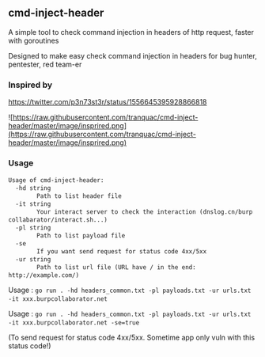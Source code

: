 ## cmd-inject-header
A simple tool to check command injection in headers of http request, faster with goroutines

Designed to make easy check command injection in headers for bug hunter, pentester, red team-er

### Inspired by
https://twitter.com/p3n73st3r/status/1556645395928866818

![https://raw.githubusercontent.com/tranquac/cmd-inject-header/master/image/insprired.png](https://raw.githubusercontent.com/tranquac/cmd-inject-header/master/image/insprired.png)
### Usage
```
Usage of cmd-inject-header:
  -hd string
        Path to list header file
  -it string
        Your interact server to check the interaction (dnslog.cn/burp collabarator/interact.sh...)
  -pl string
        Path to list payload file
  -se
        If you want send request for status code 4xx/5xx
  -ur string
        Path to list url file (URL have / in the end: http://example.com/)
```
Usage : `go run . -hd headers_common.txt -pl payloads.txt -ur urls.txt -it xxx.burpcollaborator.net`

Usage : `go run . -hd headers_common.txt -pl payloads.txt -ur urls.txt -it xxx.burpcollaborator.net -se=true`

(To send request for status code 4xx/5xx. Sometime app only vuln with this status code!)
